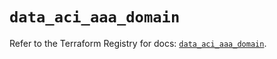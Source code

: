 # `data_aci_aaa_domain`

Refer to the Terraform Registry for docs: [`data_aci_aaa_domain`](https://registry.terraform.io/providers/ciscodevnet/aci/2.17.0/docs/data-sources/aaa_domain).
